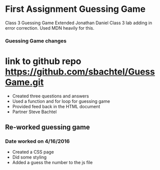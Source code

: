 # First Assignment Guessing Game
Class 3 Guessing Game Extended
Jonathan Daniel Class 3 lab adding in error correction. Used MDN heavily for this.
### Guessing Game changes
# link to github repo https://github.com/sbachtel/GuessGame.git
- Created three questions and answers
- Used a function and for loop for guessing game
- Provided feed back in the HTML document
- Partner Steve Bachtel
## Re-worked guessing game
### Date worked on 4/16/2016
- Created a CSS page
- Did some styling
- Added a guess the number to the js file
